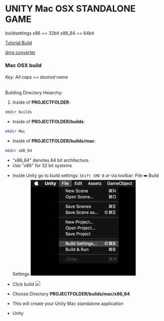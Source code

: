 # UNITY Mac OSX STANDALONE GAME

buildsettings
x86 == 32bit
x86_64 == 64bit

[Tutorial Build](https://youtu.be/7nxKAtxGSn8?t=10m45s)

[dmg converter](https://web.archive.org/web/20140928093634/http://codevarium.gameka.com.br:80/how-to-create-your-own-beautiful-dmg-files/)



### Mac OSX build
###### Key: _All caps == desired name_
Building Directory Heiarchy:
1.  Inside of **PROJECTFOLDER**:
```sh
mkdir builds
```

*  Inside of **PROJECTFOLDER/builds**:
```sh
mkdir Mac
```

* Inside of **PROJECTFOLDER/builds/mac**:
```sh
mkdir x86_64
```
  - "x86_64" denotes 64 bit architecture.
  - Use "x86" for 32 bit systems

* Inside Unity go to build settings:
  `Shift CMD B` _or_ via toolbar: File ➡️ Build Settings
  ![](https://raw.githubusercontent.com/christiantaggart/taggart_capstone/master/NOTES/images/tutorial/buildsettingsdropdown.png)

* Click build
![](../images/macosxbuildsettings.png)

* Choose Directory **PROJECTFOLDER/builds/mac/x86_64**
 - This will create your Unity Mac standalone application

* Unity
